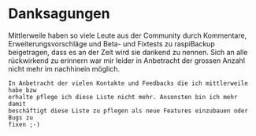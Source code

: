 # Danksagungen

Mittlerweile haben so viele Leute aus der Community durch Kommentare,
Erweiterungsvorschläge und Beta- und Fixtests zu raspiBackup beigetragen, dass
es an der Zeit wird sie dankend zu nennen. Sich an alle rückwirkend zu erinnern
war mir leider in Anbetracht der grossen Anzahl nicht mehr im nachhinein
möglich.

``` admonish info title="Hinweis"
In Anbetracht der vielen Kontakte und Feedbacks die ich mittlerweile habe bzw
erhalte pflege ich diese Liste nicht mehr. Ansonsten bin ich mehr damit
beschäftigt diese Liste zu pflegen als neue Features einzubauen oder Bugs zu
fixen ;-)
```
